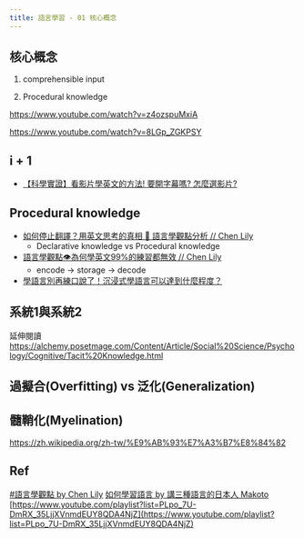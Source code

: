 ```yaml
---
title: 語言學習 - 01 核心概念
---
```



<div class="slide">

## 核心概念

1. comprehensible input

2. Procedural knowledge

</div>


<div class="slide">

https://www.youtube.com/watch?v=z4ozspuMxiA

https://www.youtube.com/watch?v=8LGp_ZGKPSY

## i + 1
* [【科學實證】看影片學英文的方法! 要開字幕嗎? 怎麼選影片? ](https://www.youtube.com/watch?v=BxMmsdgRrHs)

</div>



<div class="slide">

## Procedural knowledge

* [如何停止翻譯？用英文思考的真相 🧠 語言學觀點分析 // Chen Lily](https://www.youtube.com/watch?v=WxYnyqgO77M)
  * Declarative knowledge vs Procedural knowledge
* [語言學觀點👁為何學英文99%的練習都無效 // Chen Lily](https://www.youtube.com/watch?v=jRjBUbxQ0O0)
  * encode -> storage -> decode
* [學語言別再練口說了！沉浸式學語言可以達到什麼程度？](https://www.youtube.com/watch?v=Q9NRct8e6DE)

</div>





<div class="slide">

## 系統1與系統2


延伸閱讀 https://alchemy.posetmage.com/Content/Article/Social%20Science/Psychology/Cognitive/Tacit%20Knowledge.html
</div>



<div class="slide">

## 過擬合(Overfitting) vs 泛化(Generalization)



</div>

<div class="slide">

## 髓鞘化(Myelination)


https://zh.wikipedia.org/zh-tw/%E9%AB%93%E7%A3%B7%E8%84%82

</div>



<div class="slide">

## Ref


[#語言學觀點 by Chen Lily](https://www.youtube.com/playlist?list=PL7O84OhN72d6jBPUTKDw8MrbeNpGWMBo9)
[如何學習語言 by 講三種語言的日本人 Makoto](https://www.youtube.com/playlist?list=PLeuIf4OgJRdozjMbStINRYde0Az1t_iQc)
[https://www.youtube.com/playlist?list=PLpo_7U-DmRX_35LjjXVnmdEUY8QDA4NjZ](https://www.youtube.com/playlist?list=PLpo_7U-DmRX_35LjjXVnmdEUY8QDA4NjZ)

</div>


